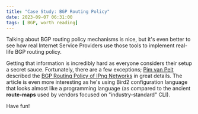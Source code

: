 ```yaml
---
title: "Case Study: BGP Routing Policy"
date: 2023-09-07 06:31:00
tags: [ BGP, worth reading]
---
```

Talking about BGP routing policy mechanisms is nice, but it's even better to see how real Internet Service Providers use those tools to implement real-life BGP routing policy.

Getting that information is incredibly hard as everyone considers their setup a secret sauce. Fortunately, there are a few exceptions; [Pim van Pelt](https://www.linkedin.com/in/pim-van-pelt-474466263/) described the [BGP Routing Policy of IPng Networks](https://ipng.ch/s/articles/2021/11/14/routing-policy.html) in great details. The article is even more interesting as he's using Bird2 configuration language that looks almost like a programming language (as compared to the ancient **route-maps** used by vendors focused on "industry-standard" CLI).

Have fun!
